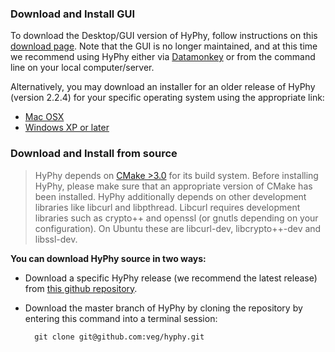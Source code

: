 ### Download and Install GUI

To download the Desktop/GUI version of HyPhy, follow instructions on this [download page](http://hyphy.org/w/index.php/Download). Note that the GUI is no longer maintained, and at this time we recommend using HyPhy either via [Datamonkey](http://datamonkey.org) or from the command line on your local computer/server. 

Alternatively, you may download an installer for an older release of HyPhy (version 2.2.4) for your specific operating system using the appropriate link:

* [Mac OSX](https://github.com/veg/hyphy/releases/download/2.2.4/hyphy.dmg)
* [Windows XP or later](https://github.com/veg/hyphy/releases/download/2.2.4/HyPhy2.2.4.exe)


### Download and Install from source

> HyPhy depends on [CMake >3.0](https://cmake.org/) for its build system. Before installing HyPhy, please make sure that an appropriate version of CMake has been installed. HyPhy additionally depends on other development libraries like
libcurl and libpthread. Libcurl requires development libraries such as crypto++ and openssl (or gnutls depending on your configuration). On Ubuntu these are libcurl-dev, libcrypto++-dev and libssl-dev.


**You can download HyPhy source in two ways:**

* Download a specific HyPhy release (we recommend the latest release) from [this github repository](https://github.com/veg/hyphy/releases).
* Download the master branch of HyPhy by cloning the repository by entering this command into a terminal session:

        git clone git@github.com:veg/hyphy.git

